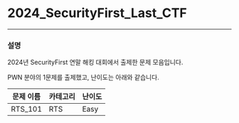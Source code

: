# 2024_SecurityFirst_Last_CTF

---

### 설명

2024년 SecurityFirst 연말 해킹 대회에서 출제한 문제 모음입니다.

PWN 분야의 1문제를 출제했고, 난이도는 아래와 같습니다.

| 문제 이름 | 카테고리 | 난이도 |
| --- | --- | --- |
| RTS_101 | RTS | Easy |